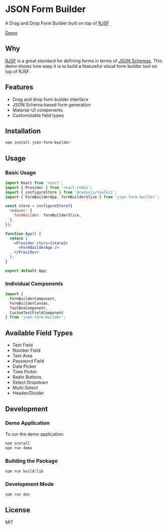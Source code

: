 # JSON Form Builder

A Drag and Drop Form Builder built on top of [RJSF](https://rjsf-team.github.io/react-jsonschema-form)

[Demo](https://cedar-pine-consulting.github.io/json-form-builder/)

## Why

[RJSF](https://rjsf-team.github.io/react-jsonschema-form) is a great standard for defining forms in terms of [JSON Schemas](https://json-schema.org). This demo shows how easy it is to build a featureful visual form builder tool on top of RJSF.

## Features

- Drag and drop form builder interface
- JSON Schema based form generation
- Material-UI components
- Customizable field types

## Installation

```bash
npm install json-form-builder
```

## Usage

### Basic Usage

```jsx
import React from 'react';
import { Provider } from 'react-redux';
import { configureStore } from '@reduxjs/toolkit';
import { FormBuilderApp, formBuilderSlice } from 'json-form-builder';

const store = configureStore({
  reducer: {
    formBuilder: formBuilderSlice,
  },
});

function App() {
  return (
    <Provider store={store}>
      <FormBuilderApp />
    </Provider>
  );
}

export default App;
```

### Individual Components

```jsx
import { 
  FormBuilderComponent,
  FormBuilderCanvas,
  ToolBoxComponent,
  CustomTextFieldComponent
} from 'json-form-builder';
```

## Available Field Types

- Text Field
- Number Field
- Text Area
- Password Field
- Date Picker
- Time Picker
- Radio Buttons
- Select Dropdown
- Multi-Select
- Header/Divider

## Development

### Demo Application

To run the demo application:

```bash
npm install
npm run demo
```

### Building the Package

```bash
npm run build:lib
```

### Development Mode

```bash
npm run dev
```

## License

MIT
